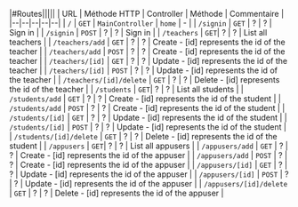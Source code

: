 
|#Routes|||||
| URL | Méthode HTTP | Controller | Méthode | Commentaire |
|--|--|--|--|--|
| `/` | `GET` | `MainController` | `home` | - |
| `/signin` | `GET` | ? | ? | Sign in |
| `/signin` | `POST` | ? | ? | Sign in |
| `/teachers` | `GET`| ? | ? | List all teachers |
| `/teachers/add` | `GET` | ? | ? | Create - [id] represents the id of the teacher |
| `/teachers/add` | `POST` | ? | ? | Create - [id] represents the id of the teacher |
| `/teachers/[id]` | `GET` | ? | ? | Update - [id] represents the id of the teacher |
| `/teachers/[id]` | `POST` | ? | ? | Update - [id] represents the id of the teacher |
| `/teachers/[id]/delete` | `GET` | ? | ? | Delete - [id] represents the id of the teacher |
| `/students` | `GET`| ? | ? | List all students |
| `/students/add` | `GET` | ? | ? | Create - [id] represents the id of the student |
| `/students/add` | `POST` | ? | ? | Create - [id] represents the id of the student |
| `/students/[id]` | `GET` | ? | ? | Update - [id] represents the id of the student |
| `/students/[id]` | `POST` | ? | ? | Update - [id] represents the id of the student |
| `/students/[id]/delete` | `GET` | ? | ? | Delete - [id] represents the id of the student |
| `/appusers` | `GET`| ? | ? | List all appusers |
| `/appusers/add` | `GET` | ? | ? | Create - [id] represents the id of the appuser |
| `/appusers/add` | `POST` | ? | ? | Create - [id] represents the id of the appuser |
| `/appusers/[id]` | `GET` | ? | ? | Update - [id] represents the id of the appuser |
| `/appusers/[id]` | `POST` | ? | ? | Update - [id] represents the id of the appuser |
| `/appusers/[id]/delete` | `GET` | ? | ? | Delete - [id] represents the id of the appuser |

